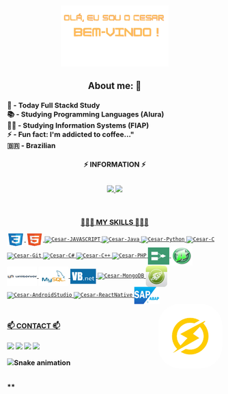 <br>
 <p align="center"><a href="https://github.com/eucesar"><img width="50%" alt="⚡️ Olá, EU sou o Cesar Bem-Vindo ⚡️" src="home.png" /></a></p> 
 
<h2 align="center">About me: 💬 </h2>
 <h3>
💼 - Today Full Stackd Study <br>
📚 - Studying Programming Languages (Alura) <br>
👨‍🎓 - Studying Information Systems (FIAP) <br>
⚡ - Fun fact: I'm addicted to coffee..." <br>
🇧🇷 - Brazilian </h3> 

<h3 align="center">⚡️ INFORMATION ⚡️ </h3> <br>
<div align="center">
  <a href="https://github.com/eucesar">
  <img height="180px" src="https://github-readme-stats.vercel.app/api?username=eucesar&show_icons=true&theme=onedark&include_all_commits=true&count_private=true"/> 
  <img height="180px" src="https://github-readme-stats.vercel.app/api/top-langs/?username=eucesar&layout=compact&langs_count=7&theme=onedark"/>
</div>
<br>

<div><br>
<h3 align="center"> 👨🏻‍💻 MY SKILLS 👨🏻‍💻 </h3>
   <span><code><img align="center" alt="Cesar-CSS" height="30" width="40" src="https://raw.githubusercontent.com/devicons/devicon/master/icons/css3/css3-original.svg"></code></span>
   <span><code><img align="center" alt="Cesar-HTML" height="30" width="40" src="https://raw.githubusercontent.com/devicons/devicon/master/icons/html5/html5-original.svg"></code></span>
   <span><code><img align="center" alt="Cesar-JAVASCRIPT" height="30" width="40" src="https://cdn.jsdelivr.net/gh/devicons/devicon/icons/javascript/javascript-plain.svg"></code></span>
   <span><code><img align="center" alt="Cesar-Java" height="50" width="40" src="https://cdn.jsdelivr.net/gh/devicons/devicon/icons/java/java-original.svg"></code></span>
   <span><code><img align="center" alt="Cesar-Python" height="40" width="40" src="https://cdn.jsdelivr.net/gh/devicons/devicon/icons/python/python-original.svg"></code></span>
   <span><code><img align="center" alt="Cesar-C" height="40" width="40" src="https://cdn.jsdelivr.net/gh/devicons/devicon/icons/c/c-original.svg"></code></span>
   <span><code><img align="center" alt="Cesar-Git" height="50" width="35" src="https://cdn.jsdelivr.net/gh/devicons/devicon/icons/git/git-original.svg"></code></span>
   <span><code><img align="center" alt="Cesar-C#" height="80" width="40" src="https://cdn.jsdelivr.net/gh/devicons/devicon/icons/csharp/csharp-original.svg"></code></span>
   <span><code><img align="center" alt="Cesar-C++" height="100" width="40" src="https://cdn.jsdelivr.net/gh/devicons/devicon/icons/cplusplus/cplusplus-original.svg"></code></span>
   <span><code><img align="center" alt="Cesar-PHP" height="100" width="50" src="https://cdn.jsdelivr.net/gh/devicons/devicon/icons/php/php-original.svg"></code></span>
   <span><code><img align="center" alt="Cesar-BrModel" height="40" width="50" src="./brmodel.png"></code></span>
   <span><code><img align="center" alt="SQL-Power-Architect" height="45" width="50" src="./SQL-Power-Architect.png"></code></span>
   <span><code><img align="center" alt="UniServerZ" height="45" width="70" src="./UniServerZ.png"></code></span>
   <span><code><img align="center" alt="mysql" height="45" width="70" src="./mysql.png"></code></span>
   <span><code><img align="center" alt="vb-net" height="35" width="60" src="./vb-net.png"></code></span>
   <span><code><img align="center" alt="Cesar-MongoDB" height="100" width="50" src="https://cdn.jsdelivr.net/gh/devicons/devicon/icons/mongodb/mongodb-plain-wordmark.svg"></code></span>
   <span><code><img align="center" alt="Cesar-NoSQL" height="50" width="50" src="./mongobooster-logo.png"></code></span>
   <span><code><img align="center" alt="Cesar-AndroidStudio" height="50" width="40" src="https://cdn.jsdelivr.net/gh/devicons/devicon/icons/androidstudio/androidstudio-original.svg"></code></span>
   <span><code><img align="center" alt="Cesar-ReactNative" height="55" width="40" src="https://cdn.jsdelivr.net/gh/devicons/devicon/icons/react/react-original.svg"></code></span>
   <span><code><img align="center" alt="Cesar-SapAbap" height="40" width="60" src="SAP-ABAP.jpg"></code></span>
</div>
 
  <div>
  <img align="right" alt="Cesar-pic" height="150" style="border-radius:50px;" src="lightning.png">
  </div>
 <br>

<div hover:"backdrop">
<h3>📫 CONTACT 📫<h3>
<a href="https://www.linkedin.com/mwlite/in/cesar-iglesias-tecnologia"><img src="https://img.shields.io/badge/-LinkedIn-%230077B5?style=for-the-badge&logo=linkedin&logoColor=white" target="_blank"></a>
<a href = "mailto:cesaribneto.job@gmail.com"><img src="https://img.shields.io/badge/-Gmail-%23333?style=for-the-badge&logo=gmail&logoColor=white" target="_blank"></a>
<a href = "https://api.whatsapp.com/send/?phone=5511973812325"><img src="https://img.shields.io/badge/WhatsApp-25D366?style=for-the-badge&logo=whatsapp&logoColor=white"></a>
<a href="https://discord.gg/zaTUuwswz6" target="_blank"><img src="https://img.shields.io/badge/Discord-7289DA?style=for-the-badge&logo=discord&logoColor=white" target="_blank"></a> 
<br>

![Snake animation](https://github.com/eucesar/eucesar/blob/output/github-contribution-grid-snake.svg)

<br>
**
